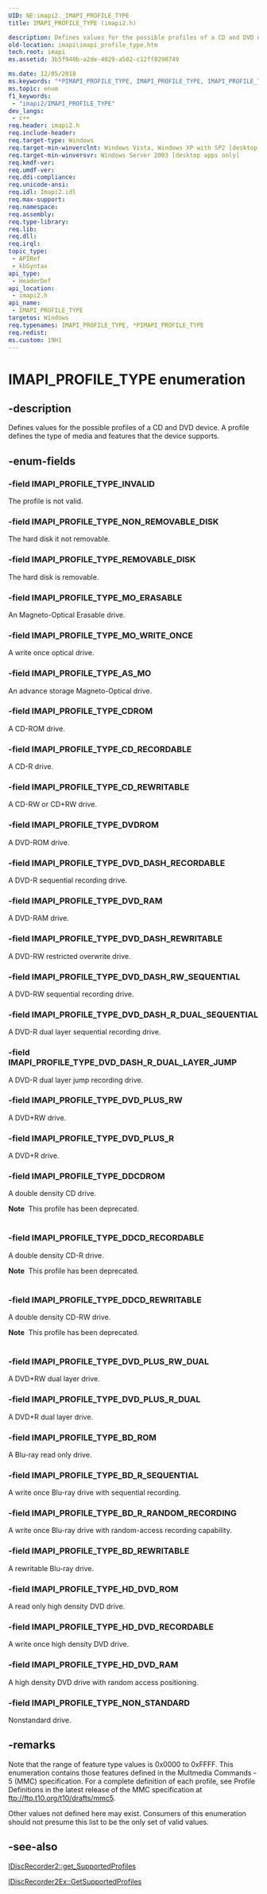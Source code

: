 ```yaml
---
UID: NE:imapi2._IMAPI_PROFILE_TYPE
title: IMAPI_PROFILE_TYPE (imapi2.h)

description: Defines values for the possible profiles of a CD and DVD device. A profile defines the type of media and features that the device supports.
old-location: imapi\imapi_profile_type.htm
tech.root: imapi
ms.assetid: 3b5f940b-a2de-4029-a502-c12ff8290749

ms.date: 12/05/2018
ms.keywords: "*PIMAPI_PROFILE_TYPE, IMAPI_PROFILE_TYPE, IMAPI_PROFILE_TYPE enumeration [IMAPI], IMAPI_PROFILE_TYPE_AS_MO, IMAPI_PROFILE_TYPE_BD_REWRITABLE, IMAPI_PROFILE_TYPE_BD_ROM, IMAPI_PROFILE_TYPE_BD_R_RANDOM_RECORDING, IMAPI_PROFILE_TYPE_BD_R_SEQUENTIAL, IMAPI_PROFILE_TYPE_CDROM, IMAPI_PROFILE_TYPE_CD_RECORDABLE, IMAPI_PROFILE_TYPE_CD_REWRITABLE, IMAPI_PROFILE_TYPE_DDCDROM, IMAPI_PROFILE_TYPE_DDCD_RECORDABLE, IMAPI_PROFILE_TYPE_DDCD_REWRITABLE, IMAPI_PROFILE_TYPE_DVDROM, IMAPI_PROFILE_TYPE_DVD_DASH_RECORDABLE, IMAPI_PROFILE_TYPE_DVD_DASH_REWRITABLE, IMAPI_PROFILE_TYPE_DVD_DASH_RW_SEQUENTIAL, IMAPI_PROFILE_TYPE_DVD_DASH_R_DUAL_LAYER_JUMP, IMAPI_PROFILE_TYPE_DVD_DASH_R_DUAL_SEQUENTIAL, IMAPI_PROFILE_TYPE_DVD_PLUS_R, IMAPI_PROFILE_TYPE_DVD_PLUS_RW, IMAPI_PROFILE_TYPE_DVD_PLUS_RW_DUAL, IMAPI_PROFILE_TYPE_DVD_PLUS_R_DUAL, IMAPI_PROFILE_TYPE_DVD_RAM, IMAPI_PROFILE_TYPE_HD_DVD_RAM, IMAPI_PROFILE_TYPE_HD_DVD_RECORDABLE, IMAPI_PROFILE_TYPE_HD_DVD_ROM, IMAPI_PROFILE_TYPE_INVALID, IMAPI_PROFILE_TYPE_MO_ERASABLE, IMAPI_PROFILE_TYPE_MO_WRITE_ONCE, IMAPI_PROFILE_TYPE_NON_REMOVABLE_DISK, IMAPI_PROFILE_TYPE_NON_STANDARD, IMAPI_PROFILE_TYPE_REMOVABLE_DISK, PIMAPI_PROFILE_TYPE, PIMAPI_PROFILE_TYPE enumeration pointer [IMAPI], imapi.imapi_profile_type, imapi2/ IMAPI_PROFILE_TYPE_DDCDROM, imapi2/ IMAPI_PROFILE_TYPE_DDCD_REWRITABLE, imapi2/IMAPI_PROFILE_TYPE, imapi2/IMAPI_PROFILE_TYPE_AS_MO, imapi2/IMAPI_PROFILE_TYPE_BD_REWRITABLE, imapi2/IMAPI_PROFILE_TYPE_BD_ROM, imapi2/IMAPI_PROFILE_TYPE_BD_R_RANDOM_RECORDING, imapi2/IMAPI_PROFILE_TYPE_BD_R_SEQUENTIAL, imapi2/IMAPI_PROFILE_TYPE_CDROM, imapi2/IMAPI_PROFILE_TYPE_CD_RECORDABLE, imapi2/IMAPI_PROFILE_TYPE_CD_REWRITABLE, imapi2/IMAPI_PROFILE_TYPE_DDCD_RECORDABLE, imapi2/IMAPI_PROFILE_TYPE_DVDROM, imapi2/IMAPI_PROFILE_TYPE_DVD_DASH_RECORDABLE, imapi2/IMAPI_PROFILE_TYPE_DVD_DASH_REWRITABLE, imapi2/IMAPI_PROFILE_TYPE_DVD_DASH_RW_SEQUENTIAL, imapi2/IMAPI_PROFILE_TYPE_DVD_DASH_R_DUAL_LAYER_JUMP, imapi2/IMAPI_PROFILE_TYPE_DVD_DASH_R_DUAL_SEQUENTIAL, imapi2/IMAPI_PROFILE_TYPE_DVD_PLUS_R, imapi2/IMAPI_PROFILE_TYPE_DVD_PLUS_RW, imapi2/IMAPI_PROFILE_TYPE_DVD_PLUS_RW_DUAL, imapi2/IMAPI_PROFILE_TYPE_DVD_PLUS_R_DUAL, imapi2/IMAPI_PROFILE_TYPE_DVD_RAM, imapi2/IMAPI_PROFILE_TYPE_HD_DVD_RAM, imapi2/IMAPI_PROFILE_TYPE_HD_DVD_RECORDABLE, imapi2/IMAPI_PROFILE_TYPE_HD_DVD_ROM, imapi2/IMAPI_PROFILE_TYPE_INVALID, imapi2/IMAPI_PROFILE_TYPE_MO_ERASABLE, imapi2/IMAPI_PROFILE_TYPE_MO_WRITE_ONCE, imapi2/IMAPI_PROFILE_TYPE_NON_REMOVABLE_DISK, imapi2/IMAPI_PROFILE_TYPE_NON_STANDARD, imapi2/IMAPI_PROFILE_TYPE_REMOVABLE_DISK, imapi2/PIMAPI_PROFILE_TYPE"
ms.topic: enum
f1_keywords: 
 - "imapi2/IMAPI_PROFILE_TYPE"
dev_langs:
 - c++
req.header: imapi2.h
req.include-header: 
req.target-type: Windows
req.target-min-winverclnt: Windows Vista, Windows XP with SP2 [desktop apps only]
req.target-min-winversvr: Windows Server 2003 [desktop apps only]
req.kmdf-ver: 
req.umdf-ver: 
req.ddi-compliance: 
req.unicode-ansi: 
req.idl: Imapi2.idl
req.max-support: 
req.namespace: 
req.assembly: 
req.type-library: 
req.lib: 
req.dll: 
req.irql: 
topic_type:
 - APIRef
 - kbSyntax
api_type:
 - HeaderDef
api_location:
 - imapi2.h
api_name:
 - IMAPI_PROFILE_TYPE
targetos: Windows
req.typenames: IMAPI_PROFILE_TYPE, *PIMAPI_PROFILE_TYPE
req.redist: 
ms.custom: 19H1
---
```


# IMAPI_PROFILE_TYPE enumeration


## -description


Defines values for the possible profiles of a CD and DVD device.  A profile defines the type of media and features that the device supports. 


## -enum-fields




### -field IMAPI_PROFILE_TYPE_INVALID

The profile is not valid.


### -field IMAPI_PROFILE_TYPE_NON_REMOVABLE_DISK

The hard disk it not removable.


### -field IMAPI_PROFILE_TYPE_REMOVABLE_DISK

The hard disk is removable.


### -field IMAPI_PROFILE_TYPE_MO_ERASABLE

An Magneto-Optical Erasable drive.


### -field IMAPI_PROFILE_TYPE_MO_WRITE_ONCE

A write once optical drive.


### -field IMAPI_PROFILE_TYPE_AS_MO

An advance storage Magneto-Optical drive.


### -field IMAPI_PROFILE_TYPE_CDROM

A CD-ROM drive.


### -field IMAPI_PROFILE_TYPE_CD_RECORDABLE

A CD-R drive.


### -field IMAPI_PROFILE_TYPE_CD_REWRITABLE

A CD-RW or CD+RW drive.


### -field IMAPI_PROFILE_TYPE_DVDROM

A DVD-ROM drive.


### -field IMAPI_PROFILE_TYPE_DVD_DASH_RECORDABLE

A DVD-R sequential recording drive.


### -field IMAPI_PROFILE_TYPE_DVD_RAM

A DVD-RAM drive.


### -field IMAPI_PROFILE_TYPE_DVD_DASH_REWRITABLE

A DVD-RW restricted overwrite drive.


### -field IMAPI_PROFILE_TYPE_DVD_DASH_RW_SEQUENTIAL

A DVD-RW sequential recording drive.


### -field IMAPI_PROFILE_TYPE_DVD_DASH_R_DUAL_SEQUENTIAL

A DVD-R dual layer sequential recording drive.


### -field IMAPI_PROFILE_TYPE_DVD_DASH_R_DUAL_LAYER_JUMP

A DVD-R dual layer jump recording drive.


### -field IMAPI_PROFILE_TYPE_DVD_PLUS_RW

A DVD+RW drive.


### -field IMAPI_PROFILE_TYPE_DVD_PLUS_R

A DVD+R drive.


### -field IMAPI_PROFILE_TYPE_DDCDROM

A double density CD drive.

<div class="alert"><b>Note</b>  This profile has been deprecated.</div>
<div> </div>

### -field IMAPI_PROFILE_TYPE_DDCD_RECORDABLE

A double density CD-R drive.

<div class="alert"><b>Note</b>  This profile has been deprecated.</div>
<div> </div>

### -field IMAPI_PROFILE_TYPE_DDCD_REWRITABLE

A double density CD-RW drive.

<div class="alert"><b>Note</b>  This profile has been deprecated.</div>
<div> </div>

### -field IMAPI_PROFILE_TYPE_DVD_PLUS_RW_DUAL

A DVD+RW dual layer drive.


### -field IMAPI_PROFILE_TYPE_DVD_PLUS_R_DUAL

A DVD+R dual layer drive.


### -field IMAPI_PROFILE_TYPE_BD_ROM

A Blu-ray read only drive.


### -field IMAPI_PROFILE_TYPE_BD_R_SEQUENTIAL

A write once Blu-ray drive with sequential recording.


### -field IMAPI_PROFILE_TYPE_BD_R_RANDOM_RECORDING

A write once Blu-ray drive with random-access recording capability.


### -field IMAPI_PROFILE_TYPE_BD_REWRITABLE

A rewritable Blu-ray drive.


### -field IMAPI_PROFILE_TYPE_HD_DVD_ROM

A read only high density DVD drive.


### -field IMAPI_PROFILE_TYPE_HD_DVD_RECORDABLE

A write once high density DVD drive.


### -field IMAPI_PROFILE_TYPE_HD_DVD_RAM

A high density DVD drive with random access positioning.


### -field IMAPI_PROFILE_TYPE_NON_STANDARD

Nonstandard drive.


## -remarks



Note that the range of feature type values is 0x0000 to 0xFFFF. This enumeration contains those features defined in the Multmedia Commands - 5 (MMC) specification. For a complete definition of each profile, see Profile Definitions in the latest release of the MMC specification at ftp://ftp.t10.org/t10/drafts/mmc5.

Other values not defined here may exist. Consumers of this enumeration should not presume this list to be the only set of valid values.




## -see-also




<a href="https://docs.microsoft.com/windows/desktop/api/imapi2/nf-imapi2-idiscrecorder2-get_supportedprofiles">IDiscRecorder2::get_SupportedProfiles</a>



<a href="https://docs.microsoft.com/windows/desktop/api/imapi2/nf-imapi2-idiscrecorder2ex-getsupportedprofiles">IDiscRecorder2Ex::GetSupportedProfiles</a>
 

 

